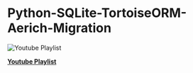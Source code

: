# Python-SQLite-TortoiseORM-Aerich-Migration

![Youtube Playlist](http://url/to/img.png)

**[Youtube Playlist](https://www.youtube.com/playlist?list=PLHkheHSttkDMK_14z798dXWgwV7rqJJZ8)**
